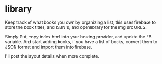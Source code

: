 library
=======

Keep track of what books you own by organizing a list, this uses firebase to store the book titles, and ISBN's, and openlibrary for the img src URLS.

Simply Put, copy index.html into your hosting provider, and update the FB variable. And start adding books, if you have a list of books, convert them to JSON format and import them into firebase.

I'll post the layout details when more complete.
